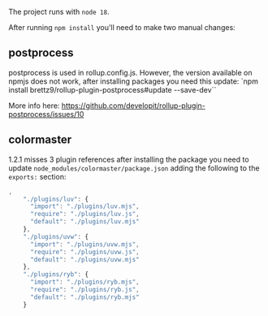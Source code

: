 The project runs with `node 18`. 

After running `npm install` you'll need to make two manual changes:

## postprocess
postprocess is used in rollup.config.js.
However, the version available on npmjs does not work, after installing packages you need this update: 
`npm install brettz9/rollup-plugin-postprocess#update --save-dev``

More info here: https://github.com/developit/rollup-plugin-postprocess/issues/10

## colormaster
1.2.1 misses 3 plugin references after installing the package you need to update
`node_modules/colormaster/package.json` adding the following to the `exports:` section:
```typescript
,
    "./plugins/luv": {
      "import": "./plugins/luv.mjs",
      "require": "./plugins/luv.js",
      "default": "./plugins/luv.mjs"
    },
    "./plugins/uvw": {
      "import": "./plugins/uvw.mjs",
      "require": "./plugins/uvw.js",
      "default": "./plugins/uvw.mjs"
    },
    "./plugins/ryb": {
      "import": "./plugins/ryb.mjs",
      "require": "./plugins/ryb.js",
      "default": "./plugins/ryb.mjs"
    }
```

